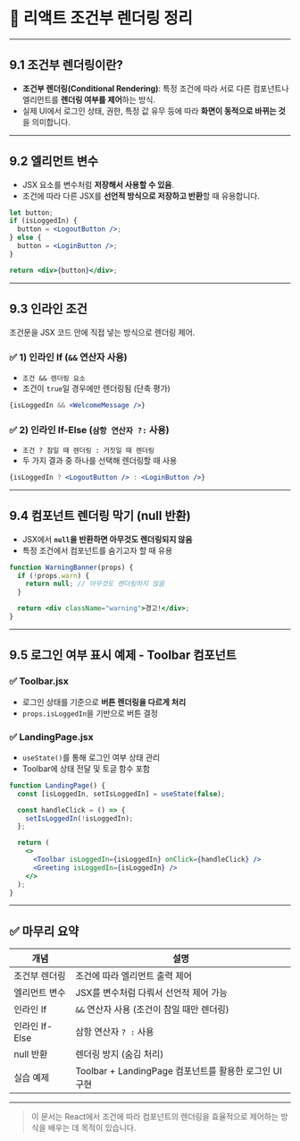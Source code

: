 
# 📘 리액트 조건부 렌더링 정리
---

## 9.1 조건부 렌더링이란?

- **조건부 렌더링(Conditional Rendering)**: 특정 조건에 따라 서로 다른 컴포넌트나 엘리먼트를 **렌더링 여부를 제어**하는 방식.
- 실제 UI에서 로그인 상태, 권한, 특정 값 유무 등에 따라 **화면이 동적으로 바뀌는 것**을 의미합니다.

---

## 9.2 엘리먼트 변수

- JSX 요소를 변수처럼 **저장해서 사용할 수 있음**.
- 조건에 따라 다른 JSX를 **선언적 방식으로 저장하고 반환**할 때 유용합니다.

```jsx
let button;
if (isLoggedIn) {
  button = <LogoutButton />;
} else {
  button = <LoginButton />;
}

return <div>{button}</div>;
```

---

## 9.3 인라인 조건

조건문을 JSX 코드 안에 직접 넣는 방식으로 렌더링 제어.

### ✅ 1) 인라인 If (`&&` 연산자 사용)

- `조건 && 렌더링 요소`
- 조건이 `true`일 경우에만 렌더링됨 (단축 평가)

```jsx
{isLoggedIn && <WelcomeMessage />}
```

### ✅ 2) 인라인 If-Else (`삼항 연산자 ?:` 사용)

- `조건 ? 참일 때 렌더링 : 거짓일 때 렌더링`
- 두 가지 결과 중 하나를 선택해 렌더링할 때 사용

```jsx
{isLoggedIn ? <LogoutButton /> : <LoginButton />}
```

---

## 9.4 컴포넌트 렌더링 막기 (null 반환)

- JSX에서 **`null`을 반환하면 아무것도 렌더링되지 않음**
- 특정 조건에서 컴포넌트를 숨기고자 할 때 유용

```jsx
function WarningBanner(props) {
  if (!props.warn) {
    return null; // 아무것도 렌더링하지 않음
  }

  return <div className="warning">경고!</div>;
}
```

---

## 9.5 로그인 여부 표시 예제 - Toolbar 컴포넌트

### ✅ Toolbar.jsx

- 로그인 상태를 기준으로 **버튼 렌더링을 다르게 처리**
- `props.isLoggedIn`을 기반으로 버튼 결정

### ✅ LandingPage.jsx

- `useState()`를 통해 로그인 여부 상태 관리
- Toolbar에 상태 전달 및 토글 함수 포함

```jsx
function LandingPage() {
  const [isLoggedIn, setIsLoggedIn] = useState(false);

  const handleClick = () => {
    setIsLoggedIn(!isLoggedIn);
  };

  return (
    <>
      <Toolbar isLoggedIn={isLoggedIn} onClick={handleClick} />
      <Greeting isLoggedIn={isLoggedIn} />
    </>
  );
}
```

---

## ✅ 마무리 요약

| 개념 | 설명 |
|------|------|
| 조건부 렌더링 | 조건에 따라 엘리먼트 출력 제어 |
| 엘리먼트 변수 | JSX를 변수처럼 다뤄서 선언적 제어 가능 |
| 인라인 If | `&&` 연산자 사용 (조건이 참일 때만 렌더링) |
| 인라인 If-Else | 삼항 연산자 `? :` 사용 |
| null 반환 | 렌더링 방지 (숨김 처리) |
| 실습 예제 | Toolbar + LandingPage 컴포넌트를 활용한 로그인 UI 구현 |

---

> 이 문서는 React에서 조건에 따라 컴포넌트의 렌더링을 효율적으로 제어하는 방식을 배우는 데 목적이 있습니다.
